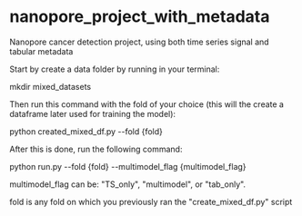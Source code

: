 # nanopore_project_with_metadata
Nanopore cancer detection project, using both time series signal and tabular metadata

Start by create a data folder by running in your terminal:

mkdir mixed_datasets

Then run this command with the fold of your choice (this will the create a dataframe later used for training the model):

python created_mixed_df.py --fold {fold}

After this is done, run the following command:

python run.py --fold {fold} --multimodel_flag {multimodel_flag}

multimodel_flag can be: "TS_only", "multimodel", or "tab_only". 

fold is any fold on which you previously ran the "create_mixed_df.py" script
